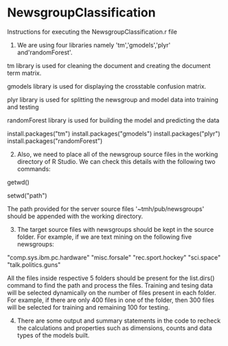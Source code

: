 # NewsgroupClassification

Instructions for executing the NewsgroupClassification.r file

1) We are using four libraries namely 'tm','gmodels','plyr' and'randomForest'.

tm library is used for cleaning the document and creating the document term matrix.

gmodels library is used for displaying the crosstable confusion matrix.

plyr library is used for splitting the newsgroup and model data into training and testing

randomForest library is used for building the model and predicting the data

install.packages("tm")
install.packages("gmodels")
install.packages("plyr")
install.packages("randomForest")

2) Also, we need to place all of the newsgroup source files in the working directory of R Studio. We can check this details with the following two commands:

getwd()

setwd("path")

The path provided for the server source files '~tmh/pub/newsgroups' should be appended with the working directory.

3) The target source files with newsgroups should be kept in the source folder. For example, if we are text mining on the following five newsgroups:

"comp.sys.ibm.pc.hardware"
"misc.forsale"
"rec.sport.hockey"
"sci.space"
"talk.politics.guns"

All the files inside respective 5 folders should be present for the list.dirs() command to find the path and process the files.
Training and tesing data will be selected dynamically on the number of files present in each folder.
For example, if there are only 400 files in one of the folder, then 300 files will be selected for training and remaining 100 for testing.

4) There are some output and summary statements in the code to recheck the calculations and properties such as dimensions, counts and data types of the models built.
